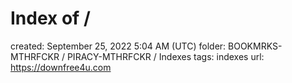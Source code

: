 # Index of /

created: September 25, 2022 5:04 AM (UTC)
folder: BOOKMRKS-MTHRFCKR / PIRACY-MTHRFCKR / Indexes
tags: indexes
url: https://downfree4u.com